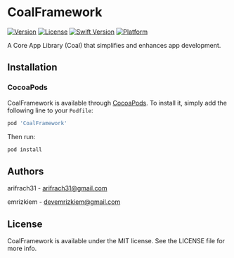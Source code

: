 # CoalFramework

[![Version](https://img.shields.io/cocoapods/v/CoalFramework.svg?style=flat)](https://cocoapods.org/pods/CoalFramework)
[![License](https://img.shields.io/cocoapods/l/CoalFramework.svg?style=flat)](https://cocoapods.org/pods/CoalFramework)
[![Swift Version](https://img.shields.io/badge/swift-5.0-orange.svg?style=flat)](https://swift.org)
[![Platform](https://img.shields.io/cocoapods/p/CoalFramework.svg?style=flat)](https://cocoapods.org/pods/CoalFramework)

A Core App Library (Coal) that simplifies and enhances app development.

## Installation

### CocoaPods

CoalFramework is available through [CocoaPods](https://cocoapods.org). To install it, simply add the following line to your `Podfile`:

```ruby
pod 'CoalFramework'
```

Then run:

```bash
pod install
```

## Authors

arifrach31 - [arifrach31@gmail.com](https://github.com/arifrach31)

emrizkiem - [devemrizkiem@gmail.com](https://github.com/emrizkiem)

## License

CoalFramework is available under the MIT license. See the LICENSE file for more info.